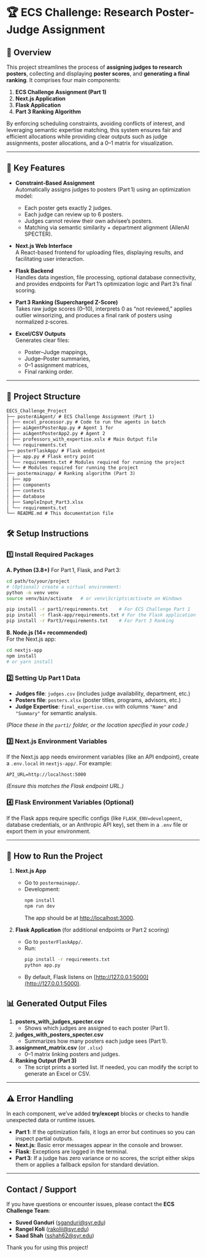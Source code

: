 # 🏆 ECS Challenge: Research Poster-Judge Assignment

## 📌 Overview

This project streamlines the process of **assigning judges to research posters**, collecting and displaying **poster scores**, and **generating a final ranking**. It comprises four main components:

1. **ECS Challenge Assignment (Part 1)**
2. **Next.js Application**
3. **Flask Application**
4. **Part 3 Ranking Algorithm**

By enforcing scheduling constraints, avoiding conflicts of interest, and leveraging semantic expertise matching, this system ensures fair and efficient allocations while providing clear outputs such as judge assignments, poster allocations, and a 0–1 matrix for visualization.

---

## 🔹 Key Features

- **Constraint-Based Assignment**  
  Automatically assigns judges to posters (Part 1) using an optimization model:

  - Each poster gets exactly 2 judges.
  - Each judge can review up to 6 posters.
  - Judges cannot review their own advisee’s posters.
  - Matching via semantic similarity + department alignment (AllenAI SPECTER).

- **Next.js Web Interface**  
  A React-based frontend for uploading files, displaying results, and facilitating user interaction.

- **Flask Backend**  
  Handles data ingestion, file processing, optional database connectivity, and provides endpoints for Part 1’s optimization logic and Part 3’s final scoring.

- **Part 3 Ranking (Supercharged Z-Score)**  
  Takes raw judge scores (0–10), interprets 0 as “not reviewed,” applies outlier winsorizing, and produces a final rank of posters using normalized z‐scores.

- **Excel/CSV Outputs**  
  Generates clear files:
  - Poster–Judge mappings,
  - Judge–Poster summaries,
  - 0–1 assignment matrices,
  - Final ranking order.

---

## 📁 Project Structure

```markdown
EECS_Challenge_Project
├── posterAiAgent/ # ECS Challenge Assignment (Part 1)
│ ├── excel_processor.py # Code to run the agents in batch
│ ├── aiAgentPosterApp.py # Agent 1 for
│ ├── aiAgentPosterApp2.py # Agent 2
│ ├── professors_with_expertise.xslx # Main Output file
│ └── requirements.txt
├── posterFlaskApp/ # Flask endpoint
│ ├── app.py # Flask entry point
│ └── requirements.txt # Modules required for running the project
│ └── # Modules required for running the project
├── postermainapp/ # Ranking algorithm (Part 3)
│ ├── app
│ ├── components
│ ├── contexts
│ ├── database
│ ├── SampleInput_Part3.xlsx
│ └── requirements.txt
└── README.md # This documentation file
```

## 🛠️ Setup Instructions

### 1️⃣ Install Required Packages

**A. Python (3.8+)**
For Part 1, Flask, and Part 3:

```bash
cd path/to/your/project
# (Optional) create a virtual environment:
python -m venv venv
source venv/bin/activate   # or venv\Scripts\activate on Windows

pip install -r part1/requirements.txt    # For ECS Challenge Part 1
pip install -r flask-app/requirements.txt # For the Flask application
pip install -r Part3/requirements.txt    # For Part 3 Ranking
```

**B. Node.js (14+ recommended)**  
For the Next.js app:

```bash
cd nextjs-app
npm install
# or yarn install
```

### 2️⃣ Setting Up Part 1 Data

- **Judges file**: `judges.csv` (includes judge availability, department, etc.)
- **Posters file**: `posters.xlsx` (poster titles, programs, advisors, etc.)
- **Judge Expertise**: `final_expertise.csv` with columns `"Name"` and `"Summary"` for semantic analysis.

_(Place these in the `part1/` folder, or the location specified in your code.)_

### 3️⃣ Next.js Environment Variables

If the Next.js app needs environment variables (like an API endpoint), create a `.env.local` in `nextjs-app/`. For example:

```
API_URL=http://localhost:5000
```

_(Ensure this matches the Flask endpoint URL.)_

### 4️⃣ Flask Environment Variables (Optional)

If the Flask apps require specific configs (like `FLASK_ENV=development`, database credentials, or an Anthropic API key), set them in a `.env` file or export them in your environment.

---

## 🚀 How to Run the Project

1. **Next.js App**

   - Go to `postermainapp/`.
   - Development:
     ```bash
     npm install
     npm run dev
     ```
     The app should be at [http://localhost:3000](http://localhost:3000).

2. **Flask Application** (for additional endpoints or Part 2 scoring)

   - Go to `posterFlaskApp/`.
   - Run:
     ```bash
     pip install -r requirements.txt
     python app.py
     ```
   - By default, Flask listens on [http://127.0.0.1:5000](http://127.0.0.1:5000).

## 📊 Generated Output Files

1. **posters_with_judges_specter.csv**
   - Shows which judges are assigned to each poster (Part 1).
2. **judges_with_posters_specter.csv**
   - Summarizes how many posters each judge sees (Part 1).
3. **assignment_matrix.csv** (or `.xlsx`)
   - 0–1 matrix linking posters and judges.
4. **Ranking Output (Part 3)**
   - The script prints a sorted list. If needed, you can modify the script to generate an Excel or CSV.

---

## ⚠️ Error Handling

In each component, we’ve added **try/except** blocks or checks to handle unexpected data or runtime issues.

- **Part 1**: If the optimization fails, it logs an error but continues so you can inspect partial outputs.
- **Next.js**: Basic error messages appear in the console and browser.
- **Flask**: Exceptions are logged in the terminal.
- **Part 3**: If a judge has zero variance or no scores, the script either skips them or applies a fallback epsilon for standard deviation.

---

## Contact / Support

If you have questions or encounter issues, please contact the **ECS Challenge Team**:

- **Suved Ganduri** (sganduri@syr.edu)
- **Rangel Koli** (rakolii@syr.edu)
- **Saad Shah** (sshah62@syr.edu)

Thank you for using this project!
